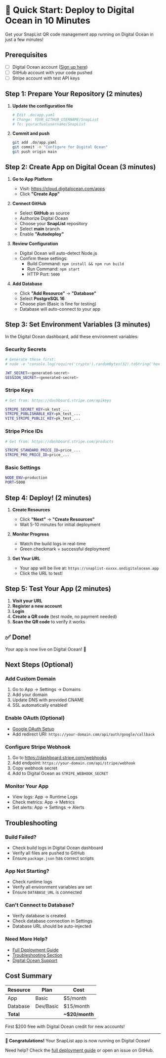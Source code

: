 # 🚀 Quick Start: Deploy to Digital Ocean in 10 Minutes

Get your SnapList QR code management app running on Digital Ocean in just a few minutes!

## Prerequisites

- [ ] Digital Ocean account ([Sign up here](https://cloud.digitalocean.com/registrations/new))
- [ ] GitHub account with your code pushed
- [ ] Stripe account with test API keys

## Step 1: Prepare Your Repository (2 minutes)

1. **Update the configuration file**
   ```bash
   # Edit .do/app.yaml
   # Change: YOUR_GITHUB_USERNAME/SnapList
   # To: youractualusername/SnapList
   ```

2. **Commit and push**
   ```bash
   git add .do/app.yaml
   git commit -m "Configure for Digital Ocean"
   git push origin main
   ```

## Step 2: Create App on Digital Ocean (3 minutes)

1. **Go to App Platform**
   - Visit: https://cloud.digitalocean.com/apps
   - Click **"Create App"**

2. **Connect GitHub**
   - Select **GitHub** as source
   - Authorize Digital Ocean
   - Choose your **SnapList** repository
   - Select **main** branch
   - Enable **"Autodeploy"**

3. **Review Configuration**
   - Digital Ocean will auto-detect Node.js
   - Confirm these settings:
     - Build Command: `npm install && npm run build`
     - Run Command: `npm start`
     - HTTP Port: `5000`

4. **Add Database**
   - Click **"Add Resource"** → **"Database"**
   - Select **PostgreSQL 16**
   - Choose plan (Basic is fine for testing)
   - Database will auto-connect to your app

## Step 3: Set Environment Variables (3 minutes)

In the Digital Ocean dashboard, add these environment variables:

### Security Secrets
```bash
# Generate these first:
# node -e "console.log(require('crypto').randomBytes(32).toString('hex'))"

JWT_SECRET=<generated-secret>
SESSION_SECRET=<generated-secret>
```

### Stripe Keys
```bash
# Get from: https://dashboard.stripe.com/apikeys

STRIPE_SECRET_KEY=sk_test_...
STRIPE_PUBLISHABLE_KEY=pk_test_...
VITE_STRIPE_PUBLIC_KEY=pk_test_...
```

### Stripe Price IDs
```bash
# Get from: https://dashboard.stripe.com/products

STRIPE_STANDARD_PRICE_ID=price_...
STRIPE_PRO_PRICE_ID=price_...
```

### Basic Settings
```bash
NODE_ENV=production
PORT=5000
```

## Step 4: Deploy! (2 minutes)

1. **Create Resources**
   - Click **"Next"** → **"Create Resources"**
   - Wait 5-10 minutes for initial deployment

2. **Monitor Progress**
   - Watch the build logs in real-time
   - Green checkmark = successful deployment!

3. **Get Your URL**
   - Your app will be live at: `https://snaplist-xxxxx.ondigitalocean.app`
   - Click the URL to test!

## Step 5: Test Your App (2 minutes)

1. **Visit your URL**
2. **Register a new account**
3. **Login**
4. **Create a QR code** (test mode, no payment needed)
5. **Scan the QR code** to verify it works

## ✅ Done!

Your app is now live on Digital Ocean! 🎉

## Next Steps (Optional)

### Add Custom Domain
1. Go to App → Settings → Domains
2. Add your domain
3. Update DNS with provided CNAME
4. SSL automatically enabled!

### Enable OAuth (Optional)
- [Google OAuth Setup](./OAUTH_SETUP_GUIDE.md)
- Add redirect URI: `https://your-domain.com/api/auth/google/callback`

### Configure Stripe Webhook
1. Go to https://dashboard.stripe.com/webhooks
2. Add endpoint: `https://your-domain.com/api/stripe/webhook`
3. Copy webhook secret
4. Add to Digital Ocean as `STRIPE_WEBHOOK_SECRET`

### Monitor Your App
- View logs: App → Runtime Logs
- Check metrics: App → Metrics
- Set alerts: App → Settings → Alerts

## Troubleshooting

### Build Failed?
- Check build logs in Digital Ocean dashboard
- Verify all files are pushed to GitHub
- Ensure `package.json` has correct scripts

### App Not Starting?
- Check runtime logs
- Verify all environment variables are set
- Ensure `DATABASE_URL` is connected

### Can't Connect to Database?
- Verify database is created
- Check database connection in Settings
- Database URL should be auto-injected

### Need More Help?
- [Full Deployment Guide](./DIGITAL_OCEAN_DEPLOYMENT.md)
- [Troubleshooting Section](./DIGITAL_OCEAN_DEPLOYMENT.md#troubleshooting)
- [Digital Ocean Support](https://www.digitalocean.com/support/)

## Cost Summary

| Resource | Plan | Cost |
|----------|------|------|
| App | Basic | $5/month |
| Database | Dev/Basic | $15/month |
| **Total** | | **~$20/month** |

First $200 free with Digital Ocean credit for new accounts!

---

**🎉 Congratulations!** Your SnapList app is now running on Digital Ocean!

Need help? Check the [full deployment guide](./DIGITAL_OCEAN_DEPLOYMENT.md) or open an issue on GitHub.

